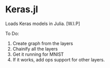 # Keras.jl
Loads Keras models in Julia.
[W.I.P]

To Do:

1. Create graph from the layers 
2. Chainify all the layers
3. Get it running for MNIST
4. If it works, add ops support for other layers.
